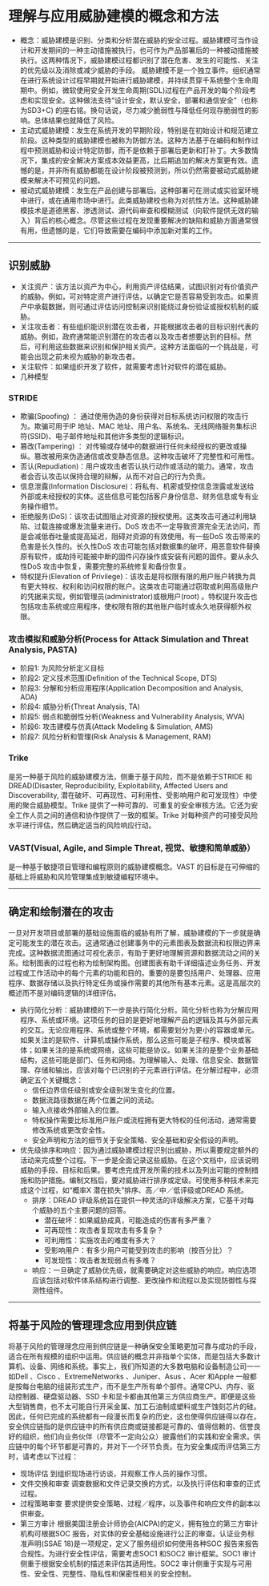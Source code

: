 # 理解与应用威胁建模的概念和方法
- 概念：威胁建模是识别、分类和分析潜在威胁的安全过程。威胁建模可当作设计和开发期间的一种主动措施被执行，也可作为产品部署后的一种被动措施被执行。这两种情况下，威胁建模过程都识别了潜在危害、发生的可能性、关注的优先级以及消除或减少威胁的手段。
威胁建模不是一个独立事件。组织通常在进行系统设计过程早期就开始进行威胁建模，并持续贯穿千系统整个生命周期中。例如，微软使用安全开发生命周期(SDL)过程在产品开发的每个阶段考虑和实现安全。这种做法支待“设计安全，默认安全，部署和通信安全”（也称为SD3+C) 的座右铭。换句话说，尽力减少脆弱性与降低任何现存脆弱性的影响。总体结果也就降低了风险。
- 主动式威胁建模：发生在系统开发的早期阶段，特别是在初始设计和规范建立阶段。这种类型的威胁建模也被称为防御方法。这种方法基于在编码和制作过程中预测威胁和设计特定防御，而不是依赖于部署后更新和打补丁。大多数情况下，集成的安全解决方案成本效益更高，比后期追加的解决方案更有效。遗憾的是，并非所有威胁都能在设计阶段被预测到，所以仍然需要被动式威胁建模来解决不可预见的问题。
- 被动式威胁建模：发生在产品创建与部署后。这种部署可在测试或实验室环境中进行，或在通用市场中进行。此类威胁建校也称为对抗性方法。这种威胁建模技术是道德黑客、渗透测试、源代码审查和模糊测试（向软件提供无效的输入）背后的核心概念。尽管这些过程在发现重要解决的缺陷和威胁方面通常很有用，但遗憾的是，它们导致需要在编码中添加新对策的工作。
---
## 识别威胁
- 关注资产：该方法以资产为中心，利用资产评估结果，试图识别对有价值资产的威胁。例如，可对特定资产进行评估，以确定它是否容易受到攻击。如果资产中承载数据，则可通过评估访问控制来识别能绕过身份验证或授权机制的威胁。
- 关注攻击者：有些组织能识别潜在攻击者，并能根据攻击者的目标识别代表的威胁。例如，政府通常能识别潜在的攻击者以及攻击者想要达到的目标。然后，可利用这些数据来识别和保护相关资产。这种方法面临的一个挑战是，可能会出现之前未视为威胁的新攻击者。
- 关注软件：如果组织开发了软件，就需要考虑针对软件的潜在威胁。
- 几种模型
### STRIDE
  - 欺骗(Spoofing) ： 通过使用伪造的身份获得对目标系统访问权限的攻击行为。欺骗可用于IP 地址、MAC 地址、用户名、系统名、无线网络服务集标识符(SSID)、电子邮件地址和其他许多类型的逻辑标识。
  - 篡改(Tampering) ： 对传输或存储中的数据进行任何未经授权的更改或操纵。篡改被用来伪造通信或改变静态信息。这种攻击破坏了完整性和可用性。
  - 否认(Repudiation)：用户或攻击者否认执行动作或活动的能力。通常，攻击者会否认攻击以保持合理的辩解，从而不对自己的行为负责。
  - 信息泄露(Information Disclosure)：将私有、机密或受控信息泄露或发送给外部或未经授权的实体。这些信息可能包括客户身份信息、财务信息或专有业务操作细节。
  - 拒绝服务(DoS)：该攻击试图阻止对资源的授权使用。这类攻击可通过利用缺陷、过载连接或爆发流量来进行。DoS 攻击不一定导致资源完全无法访问，而是会减低吞吐量或提高延迟，阻碍对资源的有效使用。有一些DoS 攻击带来的危害是长久性的。长久性DoS 攻击可能包括对数据集的破坏，用恶意软件替换原有软件，或劫持可能被中断的固件闪存操作或安装有问题的固件。要从永久性DoS 攻击中恢复，需要完整的系统修复和备份恢复。
  - 特权提升(Elevation of Privilege)：该攻击是将权限有限的用户账户转换为具有更大特权、权利和访问权限的账户。这类攻击可能通过窃取或利用高级账户的凭据来实现，例如管理员(administrator)或根用户(root) 。特权提升攻击也包括攻击系统或应用程序，使权限有限的其他账户临时或永久地获得额外权限。

### 攻击模拟和威胁分析(Process for Attack Simulation and Threat Analysis, PASTA)
  - 阶段1: 为风险分析定义目标
  - 阶段2: 定义技术范围(Definition of the Technical Scope, DTS)
  - 阶段3: 分解和分析应用程序(Application Decomposition and Analysis, ADA)
  - 阶段4: 威胁分析(Threat Analysis, TA)
  - 阶段5: 弱点和脆弱性分析(Weakness and Vulnerability Analysis, WVA)
  - 阶段6: 攻击建模与仿真(Attack Modeling & Simulation, AMS)
  - 阶段7: 风险分析和管理(Risk Analysis & Management, RAM)

### Trike
是另一种基于风险的威胁建模方法，侧重于基于风险，而不是依赖于STRIDE 和DREAD(Disaster, Reproducibility, Exploitability, Affected Users and Discoverability, 潜在破坏、可再现性、可利用性、受影响用户和可发现性）中使用的聚合威胁模型。Trike 提供了一种可靠的、可重复的安全审核方法。它还为安全工作人员之间的通信和协作提供了一致的框架。Trike 对每种资产的可接受风险水平进行评估，然后确定适当的风险响应行动。

### VAST(Visual, Agile, and Simple Threat, 视觉、敏捷和简单威胁）
是一种基于敏捷项目管理和编程原则的威胁建模概念。VAST 的目标是在可伸缩的基础上将威胁和风险管理集成到敏捷编程环境中。

---
## 确定和绘制潜在的攻击
一旦对开发项目或部署的基础设施面临的威胁有所了解，威胁建模的下一步就是确定可能发生的潜在攻击。这通常通过创建事务中的元素图表及数据流和权限边界来完成。这种数据流图通过可视化表示，有助于更好地理解资源和数据流动之间的关系。绘制图表的过程也称为绘制架构图。创建图表有助千详细描述业务任务、开发过程或工作活动中的每个元素的功能和目的。重要的是要包括用户、处理器、应用程序、数据存储以及执行特定任务或操作需要的其他所有基本元素。这是高层次的概述而不是对编码逻辑的详细评估。
- 执行简化分析：威胁建模的下一步是执行简化分析。简化分析也称为分解应用程序、系统或环境。这项任务的目的是更好地理解产品的逻辑及其与外部元素的交互。无论应用程序、系统或整个环境，都需要划分为更小的容器或单元。如果关注的是软件、计算机或操作系统，那么这些可能是子程序、模块或客体；如果关注的是系统或网络，这些可能是协议。如果关注的是整个业务基础结构，这些可能是部门、任务和网络。为理解输入、处理、信息安全、数据管理、存储和输出，应该对每个已识别的子元素进行评估。在分解过程中，必须确定五个关键概念：
  - 信任边界信任级别或安全级别发生变化的位置。
  - 数据流路径数据在两个位置之间的流动。
  - 输入点接收外部输入的位置。
  - 特权操作需要比标准用户账户或流程拥有更大特权的任何活动，通常需要修改系统或更改安全性。
  - 安全声明和方法的细节关于安全策略、安全基础和安全假设的声明。
- 优先级排序和响应：因为通过威胁建模过程识别出威胁，所以需要规定额外的活动来完成整个过程。下一步是全面记录这些威胁。在这个文档中，应该说明威胁的手段、目标和后果。要考虑完成开发所需的技术以及列出可能的控制措施和防护措施。编制文档后，要对威胁进行排序或定级。可使用多种技术来完成这个过程，如“概率X 潜在损失”排序、高／中／低评级或DREAD 系统。
  - 排序：DREAD 评级系统旨在提供一种灵活的评级解决方案，它基千对每个威胁的五个主要问题的回答。
    - 潜在破坏：如果威胁成真，可能造成的伤害有多严重？
    - 可再现性：攻击者复现攻击有多复杂？
    - 可利用性：实施攻击的难度有多大？
    - 受影响用户：有多少用户可能受到攻击的影响（按百分比）？
    - 可发现性：攻击者发现弱点有多难？
  - 响应：一旦确定了威胁优先级，就需要确定对这些威胁的响应。响应选项应该包括对软件体系结构进行调整、更改操作和流程以及实现防御性与探测性组件。

---
## 将基于风险的管理理念应用到供应链
将基于风险的管理理念应用到供应链是一种确保安全策略更加可靠与成功的手段，适合在所有规模的组织中运用。供应链的概念并非指单个实体，而是包括大多数计算机、设备、网络和系统。事实上，我们所知道的大多数电脑和设备制造公司一一如Dell 、Cisco 、ExtremeNetworks 、Juniper、Asus 、Acer 和Apple 一般都是按每台电脑的组装形式生产，而不是生产所有单个部件。通常CPU、内存、驱动控制器、硬盘驱动器、SSD 卡和显卡都由其他第三方供应商生产。即便是这些大型销售商，也不太可能自行开采金属、加工石油制成塑料或生产蚀刻芯片的硅。因此，任何已完成的系统都有一段漫长而复杂的历史，这也使得供应链得以存在。安全供应链指的是供应链中的所有供应商或链接都是可靠的、值得信赖的、信誉良好的组织，他们向业务伙伴（尽管不一定向公众）披露他们的实践和安全需求。供应链中的每个环节都是可靠的，并对下一个环节负责。在为安全集成而评估第三方时，请考虑以下过程：
- 现场评估 到组织现场进行访谈，并观察工作人员的操作习惯。
- 文件交换和审查 调查数据和文件记录交换的方式，以及执行评估和审查的正式过程。
- 过程策略审查 要求提供安全策略、过程／程序，以及事件和响应文件的副本以供审查。
- 第三方审计 根据美国注册会计师协会(AICPA)的定义，拥有独立的第三方审计机构可根据SOC 报告，对实体的安全基础设施进行公正的审查。认证业务标准声明(SSAE 18)是一项规定，定义了服务组织如何使用各种SOC 报告来报告合规性。为进行安全性评估，需要考虑SOC1 和SOC2 审计框架。SOC1 审计侧重于根据安全机制的描述来评估其适用性。SOC2 审计侧重于实现与可用性、安全性、完整性、隐私性和保密性相关的安全控制。
